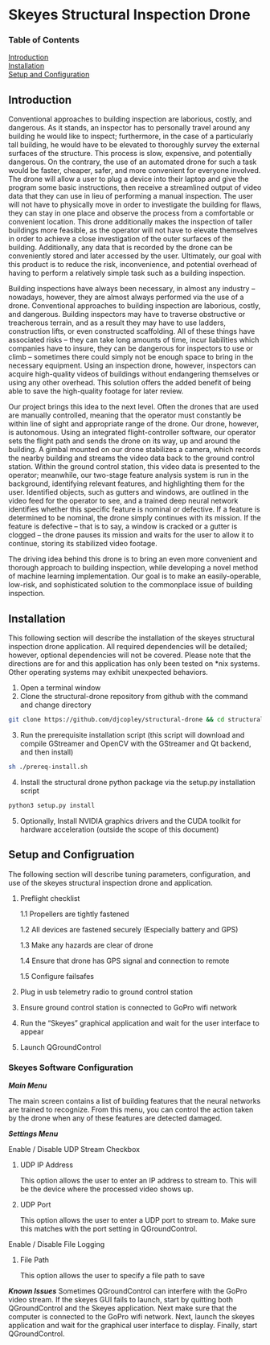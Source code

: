 # Skeyes Structural Inspection Drone

### Table of Contents

[Introduction](#introduction)<br>
[Installation](#installation)<br>
[Setup and Configuration](#setup-and-configruation)<br>

## Introduction

Conventional approaches to building inspection are laborious, costly, and dangerous. As it stands, an inspector has to
personally travel around any building he would like to inspect; furthermore, in the case of a particularly tall
building, he would have to be elevated to thoroughly survey the external surfaces of the structure. This process is
slow, expensive, and potentially dangerous. On the contrary, the use of an automated drone for such a task would be
faster, cheaper, safer, and more convenient for everyone involved. The drone will allow a user to plug a device into
their laptop and give the program some basic instructions, then receive a streamlined output of video data that they can
use in lieu of performing a manual inspection. The user will not have to physically move in order to investigate the
building for flaws, they can stay in one place and observe the process from a comfortable or convenient location. This
drone additionally makes the inspection of taller buildings more feasible, as the operator will not have to elevate
themselves in order to achieve a close investigation of the outer surfaces of the building. Additionally, any data that
is recorded by the drone can be conveniently stored and later accessed by the user. Ultimately, our goal with this
product is to reduce the risk, inconvenience, and potential overhead of having to perform a relatively simple task such
as a building inspection.

Building inspections have always been necessary, in almost any industry – nowadays, however, they are almost always
performed via the use of a drone. Conventional approaches to building inspection are laborious, costly, and dangerous.
Building inspectors may have to traverse obstructive or treacherous terrain, and as a result they may have to use
ladders, construction lifts, or even constructed scaffolding. All of these things have associated risks – they can take
long amounts of time, incur liabilities which companies have to insure, they can be dangerous for inspectors to use or
climb – sometimes there could simply not be enough space to bring in the necessary equipment. Using an inspection drone,
however, inspectors can acquire high-quality videos of buildings without endangering themselves or using any other
overhead. This solution offers the added benefit of being able to save the high-quality footage for later review.

Our project brings this idea to the next level. Often the drones that are used are manually controlled, meaning that the
operator must constantly be within line of sight and appropriate range of the drone. Our drone, however, is autonomous.
Using an integrated flight-controller software, our operator sets the flight path and sends the drone on its way, up and
around the building. A gimbal mounted on our drone stabilizes a camera, which records the nearby building and streams
the video data back to the ground control station. Within the ground control station, this video data is presented to
the operator; meanwhile, our two-stage feature analysis system is run in the background, identifying relevant features,
and highlighting them for the user. Identified objects, such as gutters and windows, are outlined in the video feed for
the operator to see, and a trained deep neural network identifies whether this specific feature is nominal or defective.
If a feature is determined to be nominal, the drone simply continues with its mission. If the feature is defective –
that is to say, a window is cracked or a gutter is clogged – the drone pauses its mission and waits for the user to
allow it to continue, storing its stabilized video footage.

The driving idea behind this drone is to bring an even more convenient and thorough approach to building inspection,
while developing a novel method of machine learning implementation. Our goal is to make an easily-operable, low-risk,
and sophisticated solution to the commonplace issue of building inspection.

## Installation

This following section will describe the installation of the skeyes structural inspection drone application. All
required dependencies will be detailed; however, optional dependencies will not be covered. Please note that the
directions are for and this application has only been tested on *nix systems. Other operating systems may exhibit
unexpected behaviors.

1. Open a terminal window
2. Clone the structural-drone repository from github with the command and change directory

```sh
git clone https://github.com/djcopley/structural-drone && cd structural-drone
```

3. Run the prerequisite installation script (this script will download and compile GStreamer and OpenCV with the
   GStreamer and Qt backend, and then install)

```sh
sh ./prereq-install.sh
```

4. Install the structural drone python package via the setup.py installation script

```sh
python3 setup.py install
```

5. Optionally, Install NVIDIA graphics drivers and the CUDA toolkit for hardware acceleration (outside the scope of this
   document)

## Setup and Configruation

The following section will describe tuning parameters, configuration, and use of the skeyes structural inspection drone
and application.

1. Preflight checklist 
   
   1.1 Propellers are tightly fastened 
   
   1.2 All devices are fastened securely (Especially battery and GPS)
   
   1.3 Make any hazards are clear of drone 
   
   1.4 Ensure that drone has GPS signal and connection to remote 
   
   1.5 Configure failsafes
   
2. Plug in usb telemetry radio to ground control station
3. Ensure ground control station is connected to GoPro wifi network
4. Run the “Skeyes” graphical application and wait for the user interface to appear
5. Launch QGroundControl

### Skeyes Software Configuration

***Main Menu***

The main screen contains a list of building features that the neural networks are trained to recognize. From this menu,
you can control the action taken by the drone when any of these features are detected damaged.

***Settings Menu***

Enable / Disable UDP Stream Checkbox

1. UDP IP Address 
   
    This option allows the user to enter an IP address to stream to. This will be the device where the
    processed video shows up.
   
2. UDP Port
   
    This option allows the user to enter a UDP port to stream to. Make sure this matches with the port setting
    in QGroundControl.

Enable / Disable File Logging

1. File Path 
   
    This option allows the user to specify a file path to save

***Known Issues***
Sometimes QGroundControl can interfere with the GoPro video stream. If the skeyes GUI fails to launch, start by quitting
both QGroundControl and the Skeyes application. Next make sure that the computer is connected to the GoPro wifi network.
Next, launch the skeyes application and wait for the graphical user interface to display. Finally, start QGroundControl.